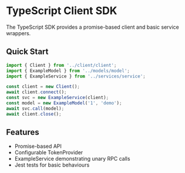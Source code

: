<!-- file: sdks/typescript/docs/README.md -->
<!-- version: 1.1.0 -->
<!-- guid: 5c388dff-311d-46b5-b0a5-836691b01004 -->

# TypeScript Client SDK

The TypeScript SDK provides a promise-based client and basic service wrappers.

## Quick Start

```ts
import { Client } from '../client/client';
import { ExampleModel } from '../models/model';
import { ExampleService } from '../services/service';

const client = new Client();
await client.connect();
const svc = new ExampleService(client);
const model = new ExampleModel('1', 'demo');
await svc.call(model);
await client.close();
```

## Features

- Promise-based API
- Configurable TokenProvider
- ExampleService demonstrating unary RPC calls
- Jest tests for basic behaviours

